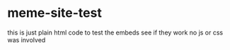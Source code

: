 # meme-site-test
this is just plain html code to test the embeds see if they work no js or css was involved
